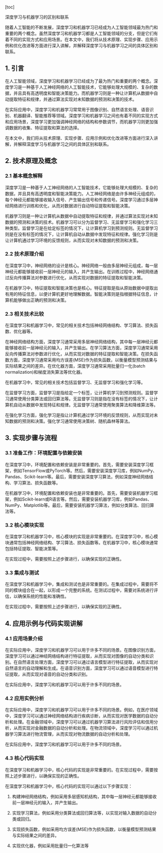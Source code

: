 
[toc]                    
                
                
深度学习与机器学习的区别和联系

随着人工智能的不断发展，深度学习和机器学习已经成为人工智能领域最为热门和重要的两个概念。虽然深度学习和机器学习都是人工智能领域的分支，但是它们有着不同的实现方式和应用场景。在本文中，我们将从技术原理、实现步骤、应用示例和优化改进等方面进行深入讲解，并解释深度学习与机器学习之间的具体区别和联系。

## 1. 引言

在人工智能领域，深度学习和机器学习已经成为了最为热门和重要的两个概念。深度学习是一种基于人工神经网络的人工智能技术，它能够处理大规模的、复杂的数据，并且具有高透明度和智能决策能力。而机器学习则是一种让计算机从数据中自动提取特征和规律，并通过算法实现对未知数据的预测和决策的技术。

在实际应用中，深度学习和机器学习常常用于图像识别、自然语言处理、语音识别、机器翻译、智能推荐等领域。深度学习和机器学习之间也有着不同的实现方式和应用场景，深度学习更加强调神经网络的结构和参数调节，而机器学习则更加强调数据的收集、特征提取和算法的选择。

在本文中，我们将从技术原理、实现步骤、应用示例和优化改进等方面进行深入讲解，并解释深度学习与机器学习之间的具体区别和联系。

## 2. 技术原理及概念

### 2.1 基本概念解释

深度学习是一种基于人工神经网络的人工智能技术，它能够处理大规模的、复杂的数据，并且具有高透明度和智能决策能力。人工神经网络是由许多神经元组成的，每个神经元都能够接收输入信号、产生输出信号和传递信号。深度学习通过多层神经网络进行训练和优化，从而对数据进行自动特征提取和智能决策。

机器学习则是一种让计算机从数据中自动提取特征和规律，并通过算法实现对未知数据的预测和决策的技术。机器学习可以分为监督学习、无监督学习和强化学习三种类型。监督学习是在给定标签的情况下，让计算机学习到预测规则。无监督学习则是在没有标签的情况下，让计算机自动从数据中发现特征和规律。强化学习则是让计算机通过学习环境的反馈规则，从而实现对未知数据的预测和决策。

### 2.2 技术原理介绍

在深度学习中，神经网络的设计是核心。神经网络一般由多层神经元组成，每一层神经元都能够接收前一层神经元的输入，并产生输出。在训练过程中，神经网络通过反向传播算法对参数进行优化，从而实现对数据的特征提取和智能决策。

在机器学习中，特征提取和智能决策也是核心。特征提取是指从原始数据中提取出有用的特征信息，以便计算机更好地理解数据。智能决策则是指根据特征信息，计算机能够做出正确的预测和决策。

### 2.3 相关技术比较

在深度学习和机器学习中，常见的相关技术包括神经网络结构、学习算法、损失函数、优化器等。

在神经网络结构方面，深度学习通常采用多层神经网络结构，其中每一层神经元都能够接收前一层神经元的输入，并产生输出。在学习算法方面，深度学习通常采用反向传播算法对参数进行优化，从而实现对数据的特征提取和智能决策。在损失函数方面，深度学习通常采用均方误差(MSE)作为损失函数，以衡量模型预测结果与实际结果之间的差异。在优化器方面，深度学习通常采用批量归一化(batch normalization)和梯度消失算法等优化器。

在机器学习中，常见的相关技术包括监督学习、无监督学习和强化学习等。

在监督学习方面，监督学习是指给定一个标签，让计算机学习到预测规则。监督学习通常使用分类算法或回归算法等。无监督学习则是指在没有标签的情况下，让计算机自动从数据中发现特征和规律。无监督学习通常使用聚类算法和降维算法等。

在强化学习方面，强化学习是指让计算机通过学习环境的反馈规则，从而实现对未知数据的预测和决策。强化学习通常使用决策树、随机森林等算法。

## 3. 实现步骤与流程

### 3.1 准备工作：环境配置与依赖安装

在深度学习中，环境配置和依赖安装是非常重要的。首先，需要安装深度学习框架，例如TensorFlow或PyTorch等。然后，需要安装深度学习库，例如NumPy、Pandas、Scikit-learn等。最后，需要安装深度学习算法，例如深度神经网络结构、学习算法、损失函数等。

在机器学习中，环境配置和依赖安装也是非常重要的。首先，需要安装机器学习框架，例如Scikit-learn或R语言等。然后，需要安装机器学习库，例如Pandas、NumPy、Matplotlib等。最后，需要安装机器学习算法，例如分类算法、回归算法等。

### 3.2 核心模块实现

在深度学习和机器学习中，核心模块的实现是非常重要的。在深度学习中，核心模块通常包括神经网络结构、学习算法、损失函数等。在机器学习中，核心模块通常包括特征提取、智能决策等。

在实现过程中，需要按照上述步骤进行，以确保实现的正确性。

### 3.3 集成与测试

在深度学习和机器学习中，集成和测试也是非常重要的。在集成过程中，需要将不同的模块组合在一起，以形成一个完整的系统。在测试过程中，需要对系统进行评估，以确保系统的性能和准确性。

在实现过程中，需要按照上述步骤进行，以确保实现的正确性。

## 4. 应用示例与代码实现讲解

### 4.1 应用场景介绍

在实际应用中，深度学习和机器学习可以用于许多不同的场景。在图像识别方面，深度学习可以通过神经网络结构进行特征提取，从而实现对图像的自动分类和识别。在自然语言处理方面，深度学习可以通过语言模型进行特征提取，从而实现对自然语言的自动理解和生成。在语音识别方面，深度学习可以通过语音模型进行特征提取，从而实现对语音的自动分类和识别。

在实际应用中，深度学习和机器学习可以用于许多不同的场景。

### 4.2 应用实例分析

在实际应用中，深度学习和机器学习可以用于许多不同的场景。例如，在医疗领域中，深度学习可以通过神经网络结构进行疾病诊断，从而实现对医学数据的自动分析和处理。在金融领域中，深度学习可以通过机器学习算法进行风险评估和信用分析，从而实现对金融数据的自动分析和处理。在物流领域中，深度学习可以通过机器学习算法进行物流管理，从而实现对物流数据的自动分析和处理。

在实际应用中，深度学习和机器学习可以用于许多不同的场景。

### 4.3 核心代码实现

在深度学习和机器学习中，核心代码的实现是非常重要的。在实现过程中，需要按照上述步骤进行，以确保实现的正确性。

在深度学习和机器学习中，核心代码的实现可以通过以下步骤实现：

1. 构建神经网络结构，例如采用多层感知机结构，其中每一层神经元都能够接收前一层神经元的输入，并产生输出。

2. 实现学习算法，例如采用分类算法或回归算法等，以实现对输入数据的自动分类或回归。

3. 实现损失函数，例如采用均方误差(MSE)作为损失函数，以衡量模型预测结果与实际结果之间的差异。

4. 实现优化器，例如采用批量归一化算法等

